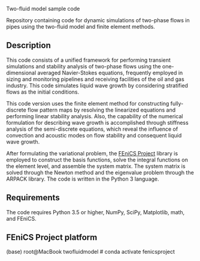 Two-fluid model sample code


Repository containing code for dynamic simulations of two-phase flows in pipes using the two-fluid model and finite element methods.


Description 
-----------

This code consists of a unified framework for performing transient simulations and stability analysis of two-phase flows using the one-dimensional averaged Navier-Stokes equations, frequently employed in sizing and monitoring pipelines and receiving facilities of the oil and gas industry. This code simulates liquid wave growth by considering stratified flows as the initial conditions.

This code version uses the finite element method for constructing fully-discrete flow pattern maps by resolving the linearized equations and performing linear stability analysis. Also, the capability of the numerical formulation for describing wave growth is accomplished through stiffness analysis of the semi-discrete equations, which reveal the influence of convection and acoustic modes on flow stability and consequent liquid wave growth.

After formulating the variational problem, the [FEniCS Project](https://fenicsproject.org/) library is employed to construct the basis functions, solve the integral functions on the element level, and assemble the system matrix. The system matrix is solved through the Newton method and the eigenvalue problem through the ARPACK library. The code is written in the Python 3 language.


Requirements
------------
The code requires Python 3.5 or higher, NumPy, SciPy, Matplotlib, math, and FEniCS.


FEniCS Project platform
-----------------------
(base) root@MacBook twofluidmodel # conda activate fenicsproject

